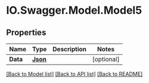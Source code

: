 # IO.Swagger.Model.Model5
## Properties

Name | Type | Description | Notes
------------ | ------------- | ------------- | -------------
**Data** | [**Json**](Json.md) |  | [optional] 

[[Back to Model list]](../README.md#documentation-for-models) [[Back to API list]](../README.md#documentation-for-api-endpoints) [[Back to README]](../README.md)

